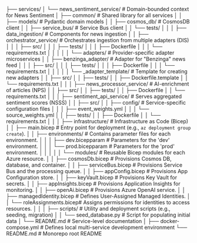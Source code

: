 ├── services/
│   └── news_sentiment_service/          # Domain-bounded context for News Sentiment
│       ├── common/                      # Shared library for all services
│       │   ├── models/                  # Pydantic domain models
│       │   ├── cosmos_db/               # CosmosDB client
│       │   ├── service_bus/             # Service Bus client
│       │   └── tests/
│       │
│       ├── data_ingestion/              # Components for news ingestion
│       │   ├── orchestrator_service/    # Orchestrates ingestion from multiple adapters (DIS)
│       │   │   ├── src/
│       │   │   ├── tests/
│       │   │   ├── Dockerfile
│       │   │   └── requirements.txt
│       │   │
│       │   └── adapters/                # Provider-specific adapter microservices
│       │       ├── benzinga_adapter/     # Adapter for "Benzinga" news feed
│       │       │   ├── src/
│       │       │   ├── tests/
│       │       │   ├── Dockerfile
│       │       │   └── requirements.txt
│       │       │
│       │       └── _adapter_template/   # Template for creating new adapters
│       │           ├── src/
│       │           ├── tests/
│       │           ├── Dockerfile.template
│       │           └── requirements.txt
│       │
│       ├── news_processor_service/      # AI-enrichment of articles (NPS)
│       │   ├── src/
│       │   ├── tests/
│       │   ├── Dockerfile
│       │   └── requirements.txt
│       │
│       ├── sentiment_api_service/       # Serves aggregated sentiment scores (NSSS)
│       │   ├── src/
│       │   ├── config/                  # Service-specific configuration files
│       │   │   ├── event_weights.yml
│       │   │   └── source_weights.yml
│       │   ├── tests/
│       │   ├── Dockerfile
│       │   └── requirements.txt
│       │
│       ├── infrastructure/              # Infrastructure as Code (Bicep)
│       │   ├── main.bicep             # Entry point for deployment (e.g., `az deployment group create`).
│       │   ├── environments/            # Contains parameter files for each environment.
│       │   │   ├── dev.bicepparam     # Parameters for the 'dev' environment.
│       │   │   └── prod.bicepparam    # Parameters for the 'prod' environment.
│       │   │
│       │   └── modules/                 # Reusable Bicep modules for each Azure resource.
│       │       ├── cosmosDb.bicep       # Provisions Cosmos DB, database, and container.
│       │       ├── serviceBus.bicep     # Provisions Service Bus and the processing queue.
│       │       ├── appConfig.bicep      # Provisions App Configuration store.
│       │       ├── keyVault.bicep       # Provisions Key Vault for secrets.
│       │       ├── appInsights.bicep    # Provisions Application Insights for monitoring.
│       │       ├── openAi.bicep         # Provisions Azure OpenAI service.
│       │       ├── managedIdentity.bicep # Defines User-Assigned Managed Identities.
│       │       └── roleAssignments.bicep# Assigns permissions for identities to access resources.
│       │
│       ├── scripts/                     # Utility and deployment scripts (e.g., seeding, migration)
│       │   └── seed_database.py       # Script for populating initial data
│       └── README.md                    # Service-level documentation
│
├── docker-compose.yml                   # Defines local multi-service development environment
└── README.md                            # Monorepo root README